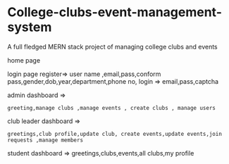 # College-clubs-event-management-system
A full fledged MERN stack project of managing college clubs and events

home page

login page
register=> 
user name ,email,pass,conform pass,gender,dob,year,department,phone no,
login => 
email,pass,captcha





admin dashboard =>

    greeting,manage clubs ,manage events , create clubs , manage users

club leader dashboard =>

    greetings,club profile,update club, create events,update events,join requests ,manage members

student dashboard =>
    greetings,clubs,events,all clubs,my profile

